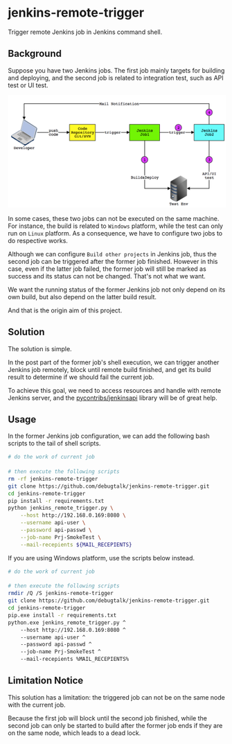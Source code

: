 # jenkins-remote-trigger

Trigger remote Jenkins job in Jenkins command shell.

## Background

Suppose you have two Jenkins jobs. The first job mainly targets for building and deploying, and the second job is related to integration test, such as API test or UI test.

![](flow-chart.png)

In some cases, these two jobs can not be executed on the same machine. For instance, the build is related to `Windows` platform, while the test can only run on `Linux` platform. As a consequence, we have to configure two jobs to do respective works.

Although we can configure `Build other projects` in Jenkins job, thus the second job can be triggered after the former job finished. However in this case, even if the latter job failed, the former job will still be marked as success and its status can not be changed. That's not what we want.

We want the running status of the former Jenkins job not only depend on its own build, but also depend on the latter build result.

And that is the origin aim of this project.

## Solution

The solution is simple.

In the post part of the former job's shell execution, we can trigger another Jenkins job remotely, block until remote build finished, and get its build result to determine if we should fail the current job.

To achieve this goal, we need to access resources and handle with remote Jenkins server, and the [pycontribs/jenkinsapi][jenkinsapi] library will be of great help.

## Usage

In the former Jenkins job configuration, we can add the following bash scripts to the tail of shell scripts.

```bash
# do the work of current job

# then execute the following scripts
rm -rf jenkins-remote-trigger
git clone https://github.com/debugtalk/jenkins-remote-trigger.git
cd jenkins-remote-trigger
pip install -r requirements.txt
python jenkins_remote_trigger.py \
    --host http://192.168.0.169:8080 \
    --username api-user \
    --password api-passwd \
    --job-name Prj-SmokeTest \
    --mail-recepients ${MAIL_RECEPIENTS}
```

If you are using Windows platform, use the scripts below instead.

```bash
# do the work of current job

# then execute the following scripts
rmdir /Q /S jenkins-remote-trigger
git clone https://github.com/debugtalk/jenkins-remote-trigger.git
cd jenkins-remote-trigger
pip.exe install -r requirements.txt
python.exe jenkins_remote_trigger.py ^
    --host http://192.168.0.169:8080 ^
    --username api-user ^
    --password api-passwd ^
    --job-name Prj-SmokeTest ^
    --mail-recepients %MAIL_RECEPIENTS%
```

## Limitation Notice

This solution has a limitation: the triggered job can not be on the same node with the current job.

Because the first job will block until the second job finished, while the second job can only be started to build after the former job ends if they are on the same node, which leads to a dead lock.



[jenkinsapi]: https://github.com/pycontribs/jenkinsapi
